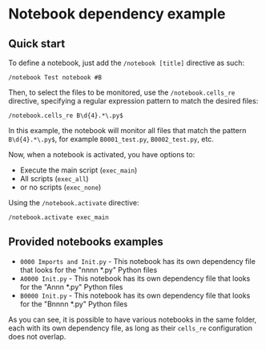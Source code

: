 # Notebook dependency example

## Quick start

To define a notebook, just add the `/notebook [title]` directive as such:

```
/notebook Test notebook #B
```

Then, to select the files to be monitored, use the `/notebook.cells_re` directive, specifying a regular expression pattern to match the desired files:

```
/notebook.cells_re B\d{4}.*\.py$
```

In this example, the notebook will monitor all files that match the pattern `B\d{4}.*\.py$`, for example `B0001_test.py`, `B0002_test.py`, etc.

Now, when a notebook is activated, you have options to:

- Execute the main script (`exec_main`)
- All scripts (`exec_all`) 
- or no scripts (`exec_none`)

Using the `/notebook.activate` directive:

```
/notebook.activate exec_main
```

## Provided notebooks examples

- `0000 Imports and Init.py` - This notebook has its own dependency file that looks for the "nnnn *.py" Python files
- `A0000 Init.py` - This notebook has its own dependency file that looks for the "Annn *.py" Python files
- `B0000 Init.py` - This notebook has its own dependency file that looks for the "Bnnnn *.py" Python files

As you can see, it is possible to have various notebooks in the same folder, each with its own dependency file, as long as their `cells_re` configuration does not overlap.
